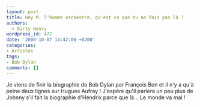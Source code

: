 ```yaml
---
layout: post
title: Hey M. l'homme orchestre, qu'est ce que tu ne fais pas là ?
authors:
  - Dirty Henry
wordpress_id: 472
date: '2008-10-07 14:42:00 +0200'
categories:
- Artistes
tags:
- Bob Dylan
comments: []
---
```

Je viens de finir la biographie de Bob Dylan par François Bon et il n'y a qu'à peine deux lignes sur Hugues Aufray ! J'espère qu'il parlera un peu plus de Johnny s'il fait la biographie d'Hendrix parce que là... Le monde va mal !
